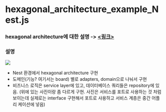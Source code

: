 # hexagonal_architecture_example_Nest.js

### hexagonal architecture에 대한 설명 -> [<링크>](<https://jooyoung2274.github.io//%ED%97%A5%EC%82%AC%EA%B3%A0%EB%82%A0-%EC%95%84%ED%82%A4%ED%85%8D%EC%B2%98-(%ED%8F%AC%ED%8A%B8-%EC%95%A4-%EC%96%B4%EB%8E%81%ED%84%B0-%EC%95%84%ED%82%A4%ED%85%8D%EC%B2%98)/>)

### 설명

![](https://velog.velcdn.com/images/joo0/post/3d597ca8-6e3b-44b1-82eb-c96827250561/image.png)

- Nest 환경에서 hexagonal architecture 구현
- 도메인(기능? 여기서는 board) 별로 adapters, domain으로 나눠서 구현
- 비즈니스 로직은 service layer에 있고, 데이터베이스 쿼리들은 repository에 있음.
  (위에 있는 사진이랑 좀 다르게 구현. 사진은 서비스를 포트로 사용하는 것 처럼 보이는데 실제로는 interface 구현해서 포트로 사용하고 서비스 계층은 중간 어플리 케이션에 넣음)
